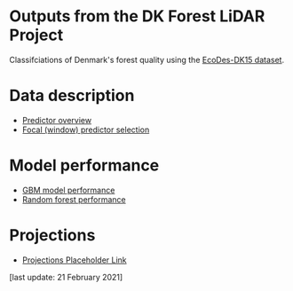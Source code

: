 # Outputs from the DK Forest LiDAR Project
Classifciations of Denmark's forest quality using the [EcoDes-DK15 dataset](https://github.com/jakobjassmann/ecodes-dk-lidar).

# Data description
- [Predictor overview](data_overview.html)
- [Focal (window) predictor selection](focal_var_selection.html)

# Model performance
- [GBM model performance](gbm_models_performance.html)
- [Random forest performance](ranger_models_performance.html)

# Projections
- [Projections Placeholder Link]()


[last update: 21 February 2021]
